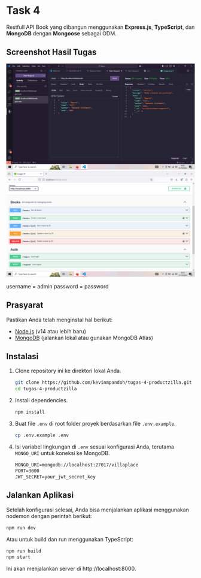 # Task 4

Restfull API Book yang dibangun menggunakan **Express.js**, **TypeScript**, dan **MongoDB** dengan **Mongoose** sebagai ODM.

## Screenshot Hasil Tugas
![Screenshot tugas](screenshots/image.png)
![Screenshot tugas](screenshots/image2.png)

username = admin
password = password

## Prasyarat

Pastikan Anda telah menginstal hal berikut:
- [Node.js](https://nodejs.org/) (v14 atau lebih baru)
- [MongoDB](https://www.mongodb.com/) (jalankan lokal atau gunakan MongoDB Atlas)

## Instalasi

1. Clone repository ini ke direktori lokal Anda.

    ```bash
    git clone https://github.com/kevinmpandoh/tugas-4-productzilla.git
    cd tugas-4-productzilla
    ```

2. Install dependencies.

    ```bash
    npm install
    ```

3. Buat file `.env` di root folder proyek berdasarkan file `.env.example`.

    ```bash
    cp .env.example .env
    ```

4. Isi variabel lingkungan di `.env` sesuai konfigurasi Anda, terutama `MONGO_URI` untuk koneksi ke MongoDB.

    ```
    MONGO_URI=mongodb://localhost:27017/villaplace
    PORT=3000
    JWT_SECRET=your_jwt_secret_key
    ```

## Jalankan Aplikasi

Setelah konfigurasi selesai, Anda bisa menjalankan aplikasi menggunakan nodemon dengan perintah berikut:

```bash
npm run dev
```

Atau untuk build dan run menggunakan TypeScript:

```bash
npm run build
npm start
```

Ini akan menjalankan server di http://localhost:8000.